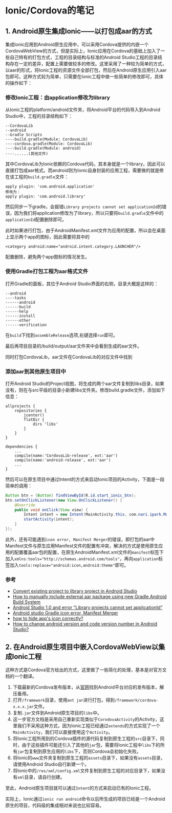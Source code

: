 # Ionic/Cordova的笔记

## 1. Android原生集成Ionic——以打包成aar的方式

集成Ionic应用到Android原生应用中，可以采用Cordova提供的内嵌一个CordovaWebView的方式，但是实际上，Ionic应用在Cordova的基础上加入了一些自己特有的打包方式，工程的目录结构与标准的Android Studio工程的目录结构存在一定的差异，配置上需要做较多的修改。这里采用了一种较为简单的方式，以aar的形式，将Ionic工程的资源文件全部打包，然后在Android原生应用引入aar包即可。这种方式较为简单，只需要在Ionic工程中做一些简单的修改即可，具体的操作如下：

### 修改Ionic工程：由application修改为library

从Ionic工程的platform/android文件夹，将Android平台的代码导入到Android Studio中，工程的目录结构如下：

```
--CordovaLib
--android
--Gradle Scripts
----build.gradle(Module: CordovaLib)
----cordova.gradle(Module: CordovaLib)
----build.gradle(Module: android)
----......(其他文件)
```
其中CordovaLib为Ionic依赖的Cordova代码，其本身就是一个library，因此可以直接打包成aar格式。而android则为Ionic自身封装的应用工程，需要做的就是修在该工程的`build.gradle`文件：

```
apply plugin: 'com.android.application'
修改为：
apply plugin: 'com.android.library'
```
然后同步一下gradle，会报错`Library projects cannot set applicationId`的错误，因为我们将application修改为了library，所以只要将`build.gradle`文件中的`applicationId`配置删除即可。

此时如果进行打包，由于AndroidManifest.xml文件为应用的配置，所以会在桌面上显示两个app的图标，因此需要将其中的

`<category android:name="android.intent.category.LAUNCHER"/>`

配置删除，避免两个app图标的情况发生。

### 使用Gradle打包工程为aar格式文件

打开Gradle的面板，其位于Android Studio界面的右侧，目录大概是这样的：

```
--android
----tasks
------android
------build
------help
------install
------other
------verification
```
在`build`下找到`assembleRelease`选项,右键选择`run`即可。

最后再项目目录的/build/output/aar文件夹中会看到生成的aar文件。

同时打包CordovaLib，aar文件在CordovaLib的对应文件中找到

### 添加aar到其他原生项目中

打开Android Studio的Project视图，将生成的两个aar文件复制到libs目录，如果没有，则在与src平级的目录小新建libs文件夹。修改build.gradle文件，添加如下信息：

```
allprojects {
    repositories {
        jcenter()
        flatDir {
            dirs 'libs'
        }
    }
}

dependencies {
    ...
    compile(name:'CordovaLib-release', ext:'aar')
    compile(name:'android-release', ext:'aar')
    ...
}
```
然后可以在原生项目中通过Intent的方式来启动Ionic项目的Activity，下面是一段简单的调用：

```java
Button btn = (Button) findViewById(R.id.start_ionic_btn);
btn.setOnClickListener(new View.OnClickListener() {
    @Override
    public void onClick(View view) {
        Intent intent = new Intent(MainActivity.this, com.nari.ipark.MainActivity.class);
        startActivity(intent);
    }
});
```
此外，还有可能遇到`icon error, Manifest Merger`的错误，即打包的aar中Manifest文件与原生应用Manifest文件的配置有冲突，解决的方式是使用原生应用的配置覆盖aar包的配置，在原生AndroidManifest.xml文件的`manifest`标签下加入`xmlns:tools="http://schemas.android.com/tools"`，再向`application`标签加入`tools:replace="android:icon,android:theme"`即可。

### 参考
  * [Convert existing project to library project in Android Studio](http://stackoverflow.com/questions/17614250/convert-existing-project-to-library-project-in-android-studio)
  * [How to manually include external aar package using new Gradle Android Build System](http://stackoverflow.com/questions/16682847/how-to-manually-include-external-aar-package-using-new-gradle-android-build-syst)
  * [Android Studio 1.0 and error “Library projects cannot set applicationId”](http://stackoverflow.com/questions/27374933/android-studio-1-0-and-error-library-projects-cannot-set-applicationid)
  * [Android studio Gradle icon error, Manifest Merger](http://stackoverflow.com/questions/24506800/android-studio-gradle-icon-error-manifest-merger)
  * [how to hide app's icon correctly?](http://stackoverflow.com/questions/35098439/how-to-hide-apps-icon-correctly)
  * [How to change android version and code version number in Android Studio?](http://stackoverflow.com/questions/22274657/how-to-change-android-version-and-code-version-number-in-android-studio)

## 2. 在Android原生项目中嵌入CordovaWebView以集成Ionic工程

这种方式是Cordova官方给出的方式，这里做了一些简化的处理，基本是对官方文档的一个翻译。

1. 下载最新的Cordova发布版本，从[官网](https://dist.apache.org/repos/dist/release/cordova/platforms/)找到Android平台对应的发布版本，解压备用。
2. 打开`/framework`目录，使用`ant jar`进行打包，得到`/framework/cordova-x.x.x.jar`文件。
3. 复制`.jar`文件到Android原生项目的`libs`中。
4. 这一步官方文档是采用自己重新实现类似于`CorodovaActivity`的Activity，这里我们不采用这种方式，因为Ionic工程已经通过`extends`的方式实现了一个`MainActivity`，我们可以直接使用这个`Activity`。
5. 将Ionic工程所用到的Cordova插件的源代码复制到原生工程的`src`目录下，同时，由于这些插件可能还引入了其他的`jar`包，需要将Ionic工程中`libs`下的所有`jar`包复制到原生应用的`libs`下，否则Cordova会初始化失败。
6. 将Ionic的`www`文件夹复制到原生工程的`assets`目录下，如果没有`assets`目录，请使用Android Studio自行新建一个。
7. 将Ionic中的`/res/xml/config.xml`文件复制到原生工程的对应目录下，如果没有`xml`目录，请自行创建。

至此，Android原生项目就可以通过`Intent`的方式来启动已有的Ionic工程。

实际上，Ionic通过`ionic run android`命令以后所生成的项目已经是一个Android原生的项目，代码级的集成相对来说也比较容易。






